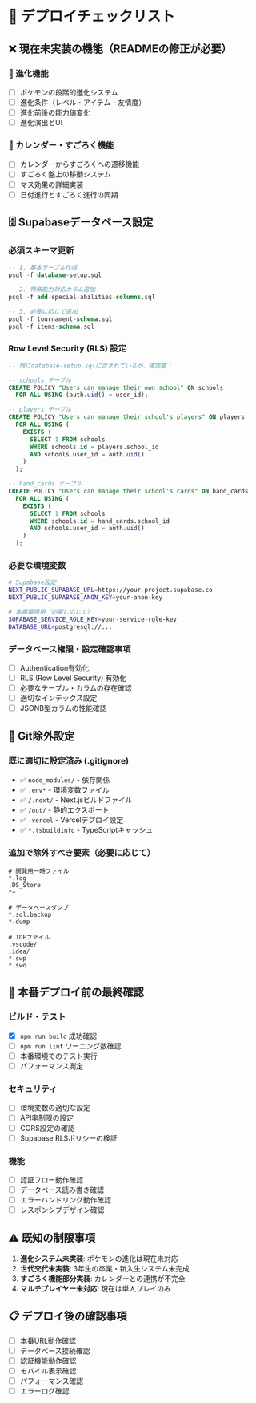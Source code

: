 # 🚀 デプロイチェックリスト

## ❌ 現在未実装の機能（READMEの修正が必要）

### 🧬 進化機能
- [ ] ポケモンの段階的進化システム
- [ ] 進化条件（レベル・アイテム・友情度）
- [ ] 進化前後の能力値変化
- [ ] 進化演出とUI

### 📅 カレンダー・すごろく機能
- [ ] カレンダーからすごろくへの遷移機能
- [ ] すごろく盤上の移動システム
- [ ] マス効果の詳細実装
- [ ] 日付進行とすごろく進行の同期

## 🗄️ Supabaseデータベース設定

### 必須スキーマ更新
```sql
-- 1. 基本テーブル作成
psql -f database-setup.sql

-- 2. 特殊能力対応カラム追加  
psql -f add-special-abilities-columns.sql

-- 3. 必要に応じて追加
psql -f tournament-schema.sql
psql -f items-schema.sql
```

### Row Level Security (RLS) 設定
```sql
-- 既にdatabase-setup.sqlに含まれているが、確認要：

-- schools テーブル
CREATE POLICY "Users can manage their own school" ON schools
  FOR ALL USING (auth.uid() = user_id);

-- players テーブル  
CREATE POLICY "Users can manage their school's players" ON players
  FOR ALL USING (
    EXISTS (
      SELECT 1 FROM schools 
      WHERE schools.id = players.school_id 
      AND schools.user_id = auth.uid()
    )
  );

-- hand_cards テーブル
CREATE POLICY "Users can manage their school's cards" ON hand_cards
  FOR ALL USING (
    EXISTS (
      SELECT 1 FROM schools 
      WHERE schools.id = hand_cards.school_id 
      AND schools.user_id = auth.uid()
    )
  );
```

### 必要な環境変数
```bash
# Supabase設定
NEXT_PUBLIC_SUPABASE_URL=https://your-project.supabase.co
NEXT_PUBLIC_SUPABASE_ANON_KEY=your-anon-key

# 本番環境用（必要に応じて）
SUPABASE_SERVICE_ROLE_KEY=your-service-role-key
DATABASE_URL=postgresql://...
```

### データベース権限・設定確認事項
- [ ] Authentication有効化
- [ ] RLS (Row Level Security) 有効化  
- [ ] 必要なテーブル・カラムの存在確認
- [ ] 適切なインデックス設定
- [ ] JSONB型カラムの性能確認

## 📁 Git除外設定

### 既に適切に設定済み (.gitignore)
- ✅ `node_modules/` - 依存関係
- ✅ `.env*` - 環境変数ファイル
- ✅ `/.next/` - Next.jsビルドファイル
- ✅ `/out/` - 静的エクスポート
- ✅ `.vercel` - Vercelデプロイ設定
- ✅ `*.tsbuildinfo` - TypeScriptキャッシュ

### 追加で除外すべき要素（必要に応じて）
```gitignore
# 開発用一時ファイル
*.log
.DS_Store
*~

# データベースダンプ
*.sql.backup
*.dump

# IDEファイル
.vscode/
.idea/
*.swp
*.swo
```

## 🔧 本番デプロイ前の最終確認

### ビルド・テスト
- [x] `npm run build` 成功確認
- [ ] `npm run lint` ワーニング数確認
- [ ] 本番環境でのテスト実行
- [ ] パフォーマンス測定

### セキュリティ
- [ ] 環境変数の適切な設定
- [ ] API率制限の設定
- [ ] CORS設定の確認
- [ ] Supabase RLSポリシーの検証

### 機能
- [ ] 認証フロー動作確認
- [ ] データベース読み書き確認
- [ ] エラーハンドリング動作確認
- [ ] レスポンシブデザイン確認

## ⚠️ 既知の制限事項

1. **進化システム未実装**: ポケモンの進化は現在未対応
2. **世代交代未実装**: 3年生の卒業・新入生システム未完成
3. **すごろく機能部分実装**: カレンダーとの連携が不完全
4. **マルチプレイヤー未対応**: 現在は単人プレイのみ

## 📋 デプロイ後の確認事項

- [ ] 本番URL動作確認
- [ ] データベース接続確認  
- [ ] 認証機能動作確認
- [ ] モバイル表示確認
- [ ] パフォーマンス確認
- [ ] エラーログ確認